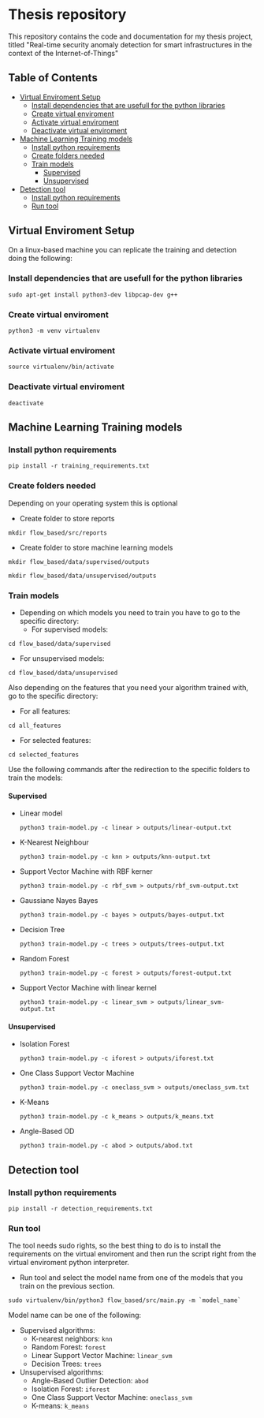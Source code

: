 # Thesis repository
This repository contains the code and documentation for my thesis project, titled "Real-time security anomaly detection for smart infrastructures in the context of the Internet-of-Things"

## Table of Contents
- [Virtual Enviroment Setup](#virtual-enviroment-setup)
  - [Install dependencies that are usefull for the python libraries](#install-dependencies-that-are-usefull-for-the-python-libraries)
  - [Create virtual enviroment](#create-virtual-enviroment)
  - [Activate virtual enviroment](#activate-virtual-enviroment)
  - [Deactivate virtual enviroment](#deactivate-virtual-enviroment)
- [Machine Learning Training models](#machine-learning-training-models)
  - [Install python requirements](#install-python-requirements)
  - [Create folders needed](#create-folders-needed)
  - [Train models](#train-models)
    - [Supervised](#supervised)
    - [Unsupervised](#unsupervised)
- [Detection tool](#detection-tool)
  - [Install python requirements](#install-python-requirements-1)
  - [Run tool](#run-tool)

## Virtual Enviroment Setup
On a linux-based machine you can replicate the training and detection doing the following:

### Install dependencies that are usefull for the python libraries
```
sudo apt-get install python3-dev libpcap-dev g++
```
### Create virtual enviroment
```
python3 -m venv virtualenv
```
### Activate virtual enviroment
```
source virtualenv/bin/activate
```
### Deactivate virtual enviroment
```
deactivate
```

## Machine Learning Training models

### Install python requirements
```
pip install -r training_requirements.txt
```
### Create folders needed
Depending on your operating system this is optional
  - Create folder to store reports
```
mkdir flow_based/src/reports
```
  - Create folder to store machine learning models
```
mkdir flow_based/data/supervised/outputs
```
```
mkdir flow_based/data/unsupervised/outputs
```
### Train models
- Depending on which models you need to train you have to go to the specific directory:
  - For supervised models:
```
cd flow_based/data/supervised
```
  - For unsupervised models:
```
cd flow_based/data/unsupervised
```
Also depending on the features that you need your algorithm trained with, go to the specific directory:
  - For all features:
```
cd all_features
```
  - For selected features:

```
cd selected_features
```
Use the following commands after the redirection to the specific folders to train the models:
#### Supervised
  - Linear model
    ```
    python3 train-model.py -c linear > outputs/linear-output.txt
    ```
  - K-Nearest Neighbour
    ```
    python3 train-model.py -c knn > outputs/knn-output.txt
    ```
  - Support Vector Machine with RBF kerner
    ```
    python3 train-model.py -c rbf_svm > outputs/rbf_svm-output.txt
    ```
  - Gaussiane Nayes Bayes
    ```
    python3 train-model.py -c bayes > outputs/bayes-output.txt
    ```
  - Decision Tree
    ```
    python3 train-model.py -c trees > outputs/trees-output.txt
    ```
  - Random Forest
    ```
    python3 train-model.py -c forest > outputs/forest-output.txt
    ```
  - Support Vector Machine with linear kernel
    ```
    python3 train-model.py -c linear_svm > outputs/linear_svm-output.txt
    ```
#### Unsupervised
  - Isolation Forest
    ```
    python3 train-model.py -c iforest > outputs/iforest.txt
    ```
  - One Class Support Vector Machine
    ```
    python3 train-model.py -c oneclass_svm > outputs/oneclass_svm.txt
    ```
  - K-Means
    ```
    python3 train-model.py -c k_means > outputs/k_means.txt
    ```
  - Angle-Based OD
    ```
    python3 train-model.py -c abod > outputs/abod.txt
    ```


## Detection tool

### Install python requirements
```
pip install -r detection_requirements.txt
```
### Run tool
The tool needs sudo rights, so the best thing to do is to install the requirements on the virtual enviroment and then run the script right from the virtual enviroment python interpreter.

- Run tool and select the model name from one of the models that you train on the previous section. 
```
sudo virtualenv/bin/python3 flow_based/src/main.py -m `model_name`
```
Model name can be one of the following:
- Supervised algorithms:
  - K-nearest neighbors: ```knn```
  - Random Forest: ```forest```
  - Linear Support Vector Machine: ```linear_svm```
  - Decision Trees: ```trees```
- Unsupervised algorithms:
  - Angle-Based Outlier Detection: ```abod```
  - Isolation Forest: ```iforest```
  - One Class Support Vector Machine: ```oneclass_svm```
  - K-means: ```k_means```


